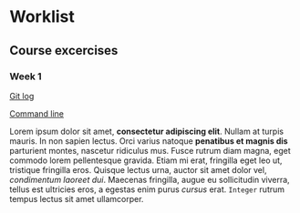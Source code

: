 # Worklist

## Course excercises

### Week 1

[Git log](https://github.com/sarlijes/Worklist/blob/master/Laskarit%20-%20Exercises/viikko1%20-%20week1/gitlog.txt)

[Command line](https://github.com/sarlijes/Worklist/blob/master/Laskarit%20-%20Exercises/viikko1%20-%20week1/komentorivi.txt)

Lorem ipsum dolor sit amet, **consectetur adipiscing elit**. Nullam at turpis mauris. In non sapien lectus. Orci varius natoque **penatibus et magnis dis** parturient montes, nascetur ridiculus mus. Fusce rutrum diam magna, eget commodo lorem pellentesque gravida. Etiam mi erat, fringilla eget leo ut, tristique fringilla eros. Quisque lectus urna, auctor sit amet dolor vel, _condimentum laoreet dui_. Maecenas fringilla, augue eu sollicitudin viverra, tellus est ultricies eros, a egestas enim purus _cursus_ erat. `Integer` rutrum tempus lectus sit amet ullamcorper.